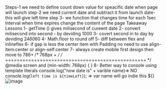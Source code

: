  Steps-1 we need to define count down value for speacific date when page will launch
step-2 we need current date and subtract it from launch date- this will give left time 
 step 3- we function that changes time for each 1sec Interval
 when time expires change the content of the page
Takeaway Lessons
1- getTime () gives milisecond of cureent date
2- convert milisecond into second - by deviding 1000
3- covert second in to day by deviding 24*60*60
4- Math.floor to round off
5- diff between flex and inlineflex
6- if gap is less the center item with Padding no need to use align-item:center or align-self:center
7- always create mobile first design then move to 786+
/* 768px + */
/* ================================================= */
@media screen and (min-width: 768px) {
    }
8- Better way to console using template literals
console.log("now date is" + varible name)=> NO
 console.log(`left time is ${timeLeft}`); => var name will go indie this ${}
 ![image](https://user-images.githubusercontent.com/74482130/210974317-79c0b6d7-9b1a-4eac-b5a1-5dbfd4bede5e.png)
